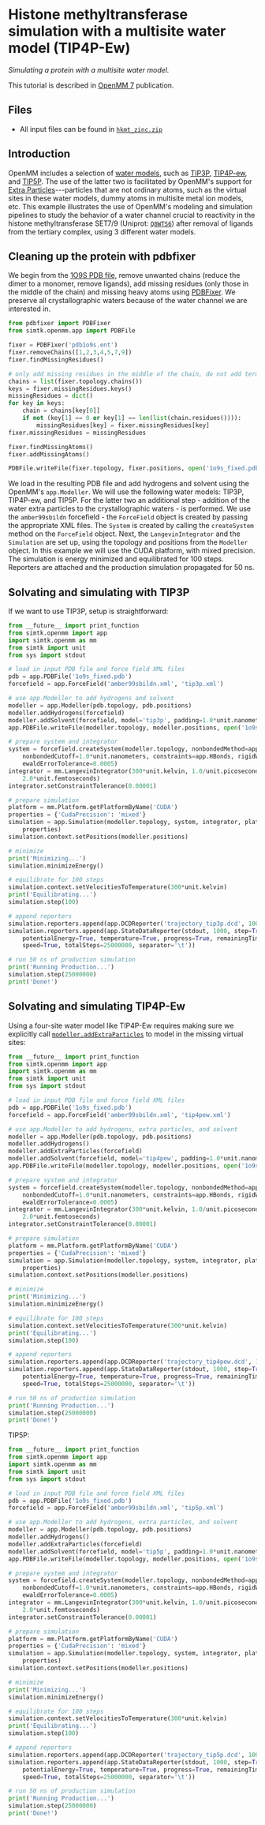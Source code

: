 # Histone methyltransferase simulation with a multisite water model (TIP4P-Ew)

*Simulating a protein with a multisite water model.*

This tutorial is described in [OpenMM 7](http://dx.doi.org/10.1371/journal.pcbi.1005659) publication.

## Files

* All input files can be found in [`hkmt_zinc.zip`](files/hkmt_tip4pew.zip)

## Introduction

OpenMM includes a selection of [water models](https://en.wikipedia.org/wiki/Water_model), such as [TIP3P](http://www.sklogwiki.org/SklogWiki/index.php/TIP3P_model_of_water), [TIP4P-ew](http://www.sklogwiki.org/SklogWiki/index.php/TIP4P-Ew_model_of_water), and [TIP5P](http://www.sklogwiki.org/SklogWiki/index.php/TIP5P_model_of_water).
The use of the latter two is facilitated by OpenMM's support for [Extra Particles](http://docs.openmm.org/7.1.0/userguide/application.html#adding-or-removing-extra-particles)---particles that are not ordinary atoms, such as the virtual sites in these water models, dummy atoms in multisite metal ion models, etc.
This example illustrates the use of OpenMM's modeling and simulation pipelines to study the behavior of a water channel crucial to reactivity in the histone methyltransferase SET7/9 (Uniprot: [`Q8WTS6`](http://www.uniprot.org/uniprot/Q8WTS6)) after removal of ligands from the tertiary complex, using 3 different water models.

## Cleaning up the protein with pdbfixer

We begin from the [1O9S PDB file](http://www.rcsb.org/pdb/explore.do?structureId=1o9s), remove unwanted chains (reduce the dimer to a monomer, remove ligands), add missing residues (only those in the middle of the chain) and missing heavy atoms using [PDBFixer](https://github.com/pandegroup/pdbfixer).
We preserve all crystallographic waters because of the water channel we are interested in.
```python
from pdbfixer import PDBFixer
from simtk.openmm.app import PDBFile

fixer = PDBFixer('pdb1o9s.ent')
fixer.removeChains([1,2,3,4,5,7,9])
fixer.findMissingResidues()

# only add missing residues in the middle of the chain, do not add terminal ones
chains = list(fixer.topology.chains())
keys = fixer.missingResidues.keys()
missingResidues = dict()
for key in keys:
    chain = chains[key[0]]
    if not (key[1] == 0 or key[1] == len(list(chain.residues()))):
        missingResidues[key] = fixer.missingResidues[key]
fixer.missingResidues = missingResidues

fixer.findMissingAtoms()
fixer.addMissingAtoms()

PDBFile.writeFile(fixer.topology, fixer.positions, open('1o9s_fixed.pdb', 'w'))
```
We load in the resulting PDB file and add hydrogens and solvent using the OpenMM's `app.Modeller`. We will use the following water models: TIP3P, TIP4P-ew, and TIP5P. For the latter two an additional step - addition of the water extra particles to the crystallographic waters - is performed. We use the `amber99sbildn` forcefield - the `ForceField` object is created by passing the appropriate XML files. The `System` is created by calling the `createSystem` method on the `ForceField` object. Next, the `LangevinIntegrator` and the `Simulation` are set up, using the topology and positions from the `Modeller` object. In this example we will use the CUDA platform, with mixed precision. The simulation is energy minimized and equilibrated for 100 steps. Reporters are attached and the production simulation propagated for 50 ns.

## Solvating and simulating with TIP3P

If we want to use TIP3P, setup is straightforward:
```python
from __future__ import print_function
from simtk.openmm import app
import simtk.openmm as mm
from simtk import unit
from sys import stdout

# load in input PDB file and force field XML files
pdb = app.PDBFile('1o9s_fixed.pdb')
forcefield = app.ForceField('amber99sbildn.xml', 'tip3p.xml')

# use app.Modeller to add hydrogens and solvent
modeller = app.Modeller(pdb.topology, pdb.positions)
modeller.addHydrogens(forcefield)
modeller.addSolvent(forcefield, model='tip3p', padding=1.0*unit.nanometers)
app.PDBFile.writeFile(modeller.topology, modeller.positions, open('1o9s_modeller_tip3p.pdb', 'w'))

# prepare system and integrator
system = forcefield.createSystem(modeller.topology, nonbondedMethod=app.PME,
    nonbondedCutoff=1.0*unit.nanometers, constraints=app.HBonds, rigidWater=True,
    ewaldErrorTolerance=0.0005)
integrator = mm.LangevinIntegrator(300*unit.kelvin, 1.0/unit.picoseconds,
    2.0*unit.femtoseconds)
integrator.setConstraintTolerance(0.00001)

# prepare simulation
platform = mm.Platform.getPlatformByName('CUDA')
properties = {'CudaPrecision': 'mixed'}
simulation = app.Simulation(modeller.topology, system, integrator, platform,
    properties)
simulation.context.setPositions(modeller.positions)

# minimize
print('Minimizing...')
simulation.minimizeEnergy()

# equilibrate for 100 steps
simulation.context.setVelocitiesToTemperature(300*unit.kelvin)
print('Equilibrating...')
simulation.step(100)

# append reporters
simulation.reporters.append(app.DCDReporter('trajectory_tip3p.dcd', 1000))
simulation.reporters.append(app.StateDataReporter(stdout, 1000, step=True,
    potentialEnergy=True, temperature=True, progress=True, remainingTime=True,
    speed=True, totalSteps=25000000, separator='\t'))

# run 50 ns of production simulation
print('Running Production...')
simulation.step(25000000)
print('Done!')
```

## Solvating and simulating TIP4P-Ew

Using a four-site water model like TIP4P-Ew requires making sure we explicitly call [`modeller.addExtraParticles`](http://docs.openmm.org/7.1.0/api-python/generated/simtk.openmm.app.modeller.Modeller.html#simtk.openmm.app.modeller.Modeller.addExtraParticles) to model in the missing virtual sites:
```python
from __future__ import print_function
from simtk.openmm import app
import simtk.openmm as mm
from simtk import unit
from sys import stdout

# load in input PDB file and force field XML files
pdb = app.PDBFile('1o9s_fixed.pdb')
forcefield = app.ForceField('amber99sbildn.xml', 'tip4pew.xml')

# use app.Modeller to add hydrogens, extra particles, and solvent
modeller = app.Modeller(pdb.topology, pdb.positions)
modeller.addHydrogens()
modeller.addExtraParticles(forcefield)
modeller.addSolvent(forcefield, model='tip4pew', padding=1.0*unit.nanometers)
app.PDBFile.writeFile(modeller.topology, modeller.positions, open('1o9s_modeller_tip4pew.pdb', 'w'))

# prepare system and integrator
system = forcefield.createSystem(modeller.topology, nonbondedMethod=app.PME,
    nonbondedCutoff=1.0*unit.nanometers, constraints=app.HBonds, rigidWater=True,
    ewaldErrorTolerance=0.0005)
integrator = mm.LangevinIntegrator(300*unit.kelvin, 1.0/unit.picoseconds,
    2.0*unit.femtoseconds)
integrator.setConstraintTolerance(0.00001)

# prepare simulation
platform = mm.Platform.getPlatformByName('CUDA')
properties = {'CudaPrecision': 'mixed'}
simulation = app.Simulation(modeller.topology, system, integrator, platform,
    properties)
simulation.context.setPositions(modeller.positions)

# minimize
print('Minimizing...')
simulation.minimizeEnergy()

# equilibrate for 100 steps
simulation.context.setVelocitiesToTemperature(300*unit.kelvin)
print('Equilibrating...')
simulation.step(100)

# append reporters
simulation.reporters.append(app.DCDReporter('trajectory_tip4pew.dcd', 1000))
simulation.reporters.append(app.StateDataReporter(stdout, 1000, step=True,
    potentialEnergy=True, temperature=True, progress=True, remainingTime=True,
    speed=True, totalSteps=25000000, separator='\t'))

# run 50 ns of production simulation
print('Running Production...')
simulation.step(25000000)
print('Done!')
```

TIP5P:

```python
from __future__ import print_function
from simtk.openmm import app
import simtk.openmm as mm
from simtk import unit
from sys import stdout

# load in input PDB file and force field XML files
pdb = app.PDBFile('1o9s_fixed.pdb')
forcefield = app.ForceField('amber99sbildn.xml', 'tip5p.xml')

# use app.Modeller to add hydrogens, extra particles, and solvent
modeller = app.Modeller(pdb.topology, pdb.positions)
modeller.addHydrogens()
modeller.addExtraParticles(forcefield)
modeller.addSolvent(forcefield, model='tip5p', padding=1.0*unit.nanometers)
app.PDBFile.writeFile(modeller.topology, modeller.positions, open('1o9s_modeller_tip5p.pdb', 'w'))

# prepare system and integrator
system = forcefield.createSystem(modeller.topology, nonbondedMethod=app.PME,
    nonbondedCutoff=1.0*unit.nanometers, constraints=app.HBonds, rigidWater=True,
    ewaldErrorTolerance=0.0005)
integrator = mm.LangevinIntegrator(300*unit.kelvin, 1.0/unit.picoseconds,
    2.0*unit.femtoseconds)
integrator.setConstraintTolerance(0.00001)

# prepare simulation
platform = mm.Platform.getPlatformByName('CUDA')
properties = {'CudaPrecision': 'mixed'}
simulation = app.Simulation(modeller.topology, system, integrator, platform,
    properties)
simulation.context.setPositions(modeller.positions)

# minimize
print('Minimizing...')
simulation.minimizeEnergy()

# equilibrate for 100 steps
simulation.context.setVelocitiesToTemperature(300*unit.kelvin)
print('Equilibrating...')
simulation.step(100)

# append reporters
simulation.reporters.append(app.DCDReporter('trajectory_tip5p.dcd', 1000))
simulation.reporters.append(app.StateDataReporter(stdout, 1000, step=True,
    potentialEnergy=True, temperature=True, progress=True, remainingTime=True,
    speed=True, totalSteps=25000000, separator='\t'))

# run 50 ns of production simulation
print('Running Production...')
simulation.step(25000000)
print('Done!')
```
